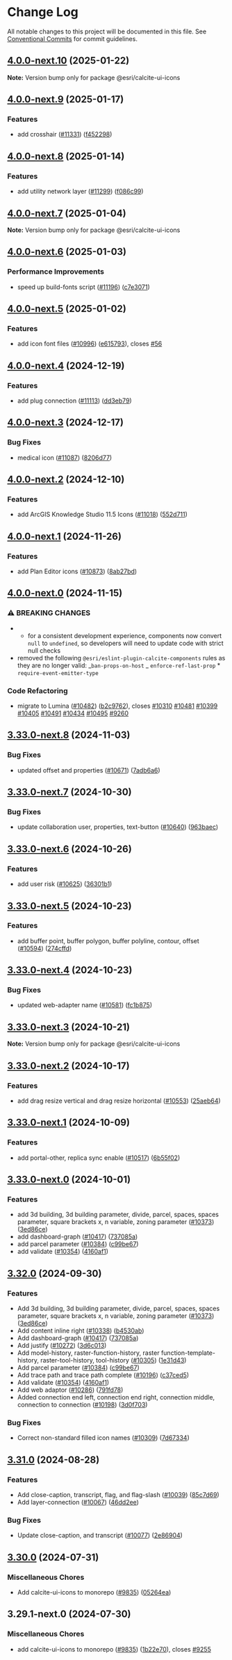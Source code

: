 # Change Log

All notable changes to this project will be documented in this file.
See [Conventional Commits](https://conventionalcommits.org) for commit guidelines.

## [4.0.0-next.10](https://github.com/Esri/calcite-design-system/compare/@esri/calcite-ui-icons@4.0.0-next.9...@esri/calcite-ui-icons@4.0.0-next.10) (2025-01-22)

**Note:** Version bump only for package @esri/calcite-ui-icons

## [4.0.0-next.9](https://github.com/Esri/calcite-design-system/compare/@esri/calcite-ui-icons@4.0.0-next.8...@esri/calcite-ui-icons@4.0.0-next.9) (2025-01-17)

### Features

- add crosshair ([#11331](https://github.com/Esri/calcite-design-system/issues/11331)) ([f452298](https://github.com/Esri/calcite-design-system/commit/f45229897bda674fff1c2f76116ed894f36a5267))

## [4.0.0-next.8](https://github.com/Esri/calcite-design-system/compare/@esri/calcite-ui-icons@4.0.0-next.7...@esri/calcite-ui-icons@4.0.0-next.8) (2025-01-14)

### Features

- add utility network layer ([#11299](https://github.com/Esri/calcite-design-system/issues/11299)) ([f086c99](https://github.com/Esri/calcite-design-system/commit/f086c9910594c768d673c19c7715318296cf3819))

## [4.0.0-next.7](https://github.com/Esri/calcite-design-system/compare/@esri/calcite-ui-icons@4.0.0-next.6...@esri/calcite-ui-icons@4.0.0-next.7) (2025-01-04)

**Note:** Version bump only for package @esri/calcite-ui-icons

## [4.0.0-next.6](https://github.com/Esri/calcite-design-system/compare/@esri/calcite-ui-icons@4.0.0-next.5...@esri/calcite-ui-icons@4.0.0-next.6) (2025-01-03)

### Performance Improvements

- speed up build-fonts script ([#11196](https://github.com/Esri/calcite-design-system/issues/11196)) ([c7e3071](https://github.com/Esri/calcite-design-system/commit/c7e30714c9a7943be105d5e88fcac6443629fd12))

## [4.0.0-next.5](https://github.com/Esri/calcite-design-system/compare/@esri/calcite-ui-icons@4.0.0-next.4...@esri/calcite-ui-icons@4.0.0-next.5) (2025-01-02)

### Features

- add icon font files ([#10996](https://github.com/Esri/calcite-design-system/issues/10996)) ([e615793](https://github.com/Esri/calcite-design-system/commit/e615793daf7b71a383bf9563eb4a73fb57e4016b)), closes [#56](https://github.com/Esri/calcite-design-system/issues/56)

## [4.0.0-next.4](https://github.com/Esri/calcite-design-system/compare/@esri/calcite-ui-icons@4.0.0-next.3...@esri/calcite-ui-icons@4.0.0-next.4) (2024-12-19)

### Features

- add plug connection ([#11113](https://github.com/Esri/calcite-design-system/issues/11113)) ([dd3eb79](https://github.com/Esri/calcite-design-system/commit/dd3eb79faf6b46fd8208612f82713cb95ed113cb))

## [4.0.0-next.3](https://github.com/Esri/calcite-design-system/compare/@esri/calcite-ui-icons@4.0.0-next.2...@esri/calcite-ui-icons@4.0.0-next.3) (2024-12-17)

### Bug Fixes

- medical icon ([#11087](https://github.com/Esri/calcite-design-system/issues/11087)) ([8206d77](https://github.com/Esri/calcite-design-system/commit/8206d775b22ae23b889a06c6310bd8144815afaa))

## [4.0.0-next.2](https://github.com/Esri/calcite-design-system/compare/@esri/calcite-ui-icons@4.0.0-next.1...@esri/calcite-ui-icons@4.0.0-next.2) (2024-12-10)

### Features

- add ArcGIS Knowledge Studio 11.5 Icons ([#11018](https://github.com/Esri/calcite-design-system/issues/11018)) ([552d711](https://github.com/Esri/calcite-design-system/commit/552d711ddd756d8ad85723ba08b990213e885fd3))

## [4.0.0-next.1](https://github.com/Esri/calcite-design-system/compare/@esri/calcite-ui-icons@4.0.0-next.0...@esri/calcite-ui-icons@4.0.0-next.1) (2024-11-26)

### Features

- add Plan Editor icons ([#10873](https://github.com/Esri/calcite-design-system/issues/10873)) ([8ab27bd](https://github.com/Esri/calcite-design-system/commit/8ab27bd74a5f34b3bddb6016f2df433fb621b25a))

## [4.0.0-next.0](https://github.com/Esri/calcite-design-system/compare/@esri/calcite-ui-icons@3.33.0-next.8...@esri/calcite-ui-icons@4.0.0-next.0) (2024-11-15)

### ⚠ BREAKING CHANGES

- - for a consistent development experience, components now convert `null`
    to `undefined`, so developers will need to update code with strict null
    checks
- removed the following `@esri/eslint-plugin-calcite-components` rules
  as they are no longer valid:
  _`ban-props-on-host`
  _ `enforce-ref-last-prop` \* `require-event-emitter-type`

### Code Refactoring

- migrate to Lumina ([#10482](https://github.com/Esri/calcite-design-system/issues/10482)) ([b2c9762](https://github.com/Esri/calcite-design-system/commit/b2c976214774490b5a313e1fafc67415fe212b37)), closes [#10310](https://github.com/Esri/calcite-design-system/issues/10310) [#10481](https://github.com/Esri/calcite-design-system/issues/10481) [#10399](https://github.com/Esri/calcite-design-system/issues/10399) [#10405](https://github.com/Esri/calcite-design-system/issues/10405) [#10491](https://github.com/Esri/calcite-design-system/issues/10491) [#10434](https://github.com/Esri/calcite-design-system/issues/10434) [#10495](https://github.com/Esri/calcite-design-system/issues/10495) [#9260](https://github.com/Esri/calcite-design-system/issues/9260)

## [3.33.0-next.8](https://github.com/Esri/calcite-design-system/compare/@esri/calcite-ui-icons@3.33.0-next.7...@esri/calcite-ui-icons@3.33.0-next.8) (2024-11-03)

### Bug Fixes

- updated offset and properties ([#10671](https://github.com/Esri/calcite-design-system/issues/10671)) ([7adb6a6](https://github.com/Esri/calcite-design-system/commit/7adb6a67dae5e86e9945b759b599bfb2d84a73fc))

## [3.33.0-next.7](https://github.com/Esri/calcite-design-system/compare/@esri/calcite-ui-icons@3.33.0-next.6...@esri/calcite-ui-icons@3.33.0-next.7) (2024-10-30)

### Bug Fixes

- update collaboration user, properties, text-button ([#10640](https://github.com/Esri/calcite-design-system/issues/10640)) ([963baec](https://github.com/Esri/calcite-design-system/commit/963baecb07fd2627d6f8a23ab1fc3e30141bde1f))

## [3.33.0-next.6](https://github.com/Esri/calcite-design-system/compare/@esri/calcite-ui-icons@3.33.0-next.5...@esri/calcite-ui-icons@3.33.0-next.6) (2024-10-26)

### Features

- add user risk ([#10625](https://github.com/Esri/calcite-design-system/issues/10625)) ([36301b1](https://github.com/Esri/calcite-design-system/commit/36301b15d5dba177f17753f9ee31afd7023184d2))

## [3.33.0-next.5](https://github.com/Esri/calcite-design-system/compare/@esri/calcite-ui-icons@3.33.0-next.4...@esri/calcite-ui-icons@3.33.0-next.5) (2024-10-23)

### Features

- add buffer point, buffer polygon, buffer polyline, contour, offset ([#10594](https://github.com/Esri/calcite-design-system/issues/10594)) ([274cffd](https://github.com/Esri/calcite-design-system/commit/274cffddd311829be9f7b2d0e1a8ebdad5125cc3))

## [3.33.0-next.4](https://github.com/Esri/calcite-design-system/compare/@esri/calcite-ui-icons@3.33.0-next.3...@esri/calcite-ui-icons@3.33.0-next.4) (2024-10-23)

### Bug Fixes

- updated web-adapter name ([#10581](https://github.com/Esri/calcite-design-system/issues/10581)) ([fc1b875](https://github.com/Esri/calcite-design-system/commit/fc1b875be2575fa1c1fe10d207d24d7847ea2a65))

## [3.33.0-next.3](https://github.com/Esri/calcite-design-system/compare/@esri/calcite-ui-icons@3.33.0-next.2...@esri/calcite-ui-icons@3.33.0-next.3) (2024-10-21)

**Note:** Version bump only for package @esri/calcite-ui-icons

## [3.33.0-next.2](https://github.com/Esri/calcite-design-system/compare/@esri/calcite-ui-icons@3.33.0-next.1...@esri/calcite-ui-icons@3.33.0-next.2) (2024-10-17)

### Features

- add drag resize vertical and drag resize horizontal ([#10553](https://github.com/Esri/calcite-design-system/issues/10553)) ([25aeb64](https://github.com/Esri/calcite-design-system/commit/25aeb64495ab3ea4518ec78f236e1ac21496c154))

## [3.33.0-next.1](https://github.com/Esri/calcite-design-system/compare/@esri/calcite-ui-icons@3.33.0-next.0...@esri/calcite-ui-icons@3.33.0-next.1) (2024-10-09)

### Features

- add portal-other, replica sync enable ([#10517](https://github.com/Esri/calcite-design-system/issues/10517)) ([6b55f02](https://github.com/Esri/calcite-design-system/commit/6b55f02a12a26ce5c21fc45ffbf96953f93d55c3))

## [3.33.0-next.0](https://github.com/Esri/calcite-design-system/compare/@esri/calcite-ui-icons@3.32.0-next.5...@esri/calcite-ui-icons@3.33.0-next.0) (2024-10-01)

### Features

- add 3d building, 3d building parameter, divide, parcel, spaces, spaces parameter, square brackets x, n variable, zoning parameter ([#10373](https://github.com/Esri/calcite-design-system/issues/10373)) ([3ed86ce](https://github.com/Esri/calcite-design-system/commit/3ed86ce9a45501eb36c820233ae55d751916e9f9))
- add dashboard-graph ([#10417](https://github.com/Esri/calcite-design-system/issues/10417)) ([737085a](https://github.com/Esri/calcite-design-system/commit/737085aed10464985dec9ea015e6ba9497a19b36))
- add parcel parameter ([#10384](https://github.com/Esri/calcite-design-system/issues/10384)) ([c99be67](https://github.com/Esri/calcite-design-system/commit/c99be674d3bb3b721ce0e8d39b0cb266b5aac840))
- add validate ([#10354](https://github.com/Esri/calcite-design-system/issues/10354)) ([4160af1](https://github.com/Esri/calcite-design-system/commit/4160af11ccb6bfb79314720e6f53b811f1cc6cb4))

## [3.32.0](https://github.com/Esri/calcite-design-system/compare/@esri/calcite-ui-icons@3.31.0...@esri/calcite-ui-icons@3.32.0) (2024-09-30)

### Features

- Add 3d building, 3d building parameter, divide, parcel, spaces, spaces parameter, square brackets x, n variable, zoning parameter ([#10373](https://github.com/Esri/calcite-design-system/issues/10373)) ([3ed86ce](https://github.com/Esri/calcite-design-system/commit/3ed86ce9a45501eb36c820233ae55d751916e9f9))
- Add content inline right ([#10338](https://github.com/Esri/calcite-design-system/issues/10338)) ([b4530ab](https://github.com/Esri/calcite-design-system/commit/b4530ab4b36f2b16c95f39c2a331eeace60fc3af))
- Add dashboard-graph ([#10417](https://github.com/Esri/calcite-design-system/issues/10417)) ([737085a](https://github.com/Esri/calcite-design-system/commit/737085aed10464985dec9ea015e6ba9497a19b36))
- Add justify ([#10272](https://github.com/Esri/calcite-design-system/issues/10272)) ([3d6c013](https://github.com/Esri/calcite-design-system/commit/3d6c013d193403cf7f5c669150f62266c919c7dc))
- Add model-history, raster-function-history, raster function-template-history, raster-tool-history, tool-history ([#10305](https://github.com/Esri/calcite-design-system/issues/10305)) ([1e31d43](https://github.com/Esri/calcite-design-system/commit/1e31d435d4d0846facb9dab8914c3dd5f0c9a7dc))
- Add parcel parameter ([#10384](https://github.com/Esri/calcite-design-system/issues/10384)) ([c99be67](https://github.com/Esri/calcite-design-system/commit/c99be674d3bb3b721ce0e8d39b0cb266b5aac840))
- Add trace path and trace path complete ([#10196](https://github.com/Esri/calcite-design-system/issues/10196)) ([c37ced5](https://github.com/Esri/calcite-design-system/commit/c37ced57fc08884639ed3cacafa2023104a33696))
- Add validate ([#10354](https://github.com/Esri/calcite-design-system/issues/10354)) ([4160af1](https://github.com/Esri/calcite-design-system/commit/4160af11ccb6bfb79314720e6f53b811f1cc6cb4))
- Add web adaptor ([#10286](https://github.com/Esri/calcite-design-system/issues/10286)) ([791fd78](https://github.com/Esri/calcite-design-system/commit/791fd782ac275c27e7a32b37b62e9c48b4a18f42))
- Added connection end left, connection end right, connection middle, connection to connection ([#10198](https://github.com/Esri/calcite-design-system/issues/10198)) ([3d0f703](https://github.com/Esri/calcite-design-system/commit/3d0f703e552db63d4b44b67e7f2590336d227f7c))

### Bug Fixes

- Correct non-standard filled icon names ([#10309](https://github.com/Esri/calcite-design-system/issues/10309)) ([7d67334](https://github.com/Esri/calcite-design-system/commit/7d67334d4f2f5c4439efb7de372778063b203fc6))

## [3.31.0](https://github.com/Esri/calcite-design-system/compare/@esri/calcite-ui-icons@3.30.0...@esri/calcite-ui-icons@3.31.0) (2024-08-28)

### Features

- Add close-caption, transcript, flag, and flag-slash ([#10039](https://github.com/Esri/calcite-design-system/issues/10039)) ([85c7d69](https://github.com/Esri/calcite-design-system/commit/85c7d6972090f40827eaacc22f919f6537847b58))
- Add layer-connection ([#10067](https://github.com/Esri/calcite-design-system/issues/10067)) ([46dd2ee](https://github.com/Esri/calcite-design-system/commit/46dd2ee7f99c1126da07e583f26bfe800ef85275))

### Bug Fixes

- Update close-caption, and transcript ([#10077](https://github.com/Esri/calcite-design-system/issues/10077)) ([2e86904](https://github.com/Esri/calcite-design-system/commit/2e869042c51c9ec87202ac8e1531b9a69fad13f1))

## [3.30.0](https://github.com/Esri/calcite-design-system/compare/@esri/calcite-ui-icons-v3.29.0...@esri/calcite-ui-icons@3.30.0) (2024-07-31)

### Miscellaneous Chores

- Add calcite-ui-icons to monorepo ([#9835](https://github.com/Esri/calcite-design-system/issues/9835)) ([05264ea](https://github.com/Esri/calcite-design-system/commit/05264ea84d1c0d88d2878c33434a4166f2f5f532))

## 3.29.1-next.0 (2024-07-30)

### Miscellaneous Chores

- add calcite-ui-icons to monorepo ([#9835](https://github.com/Esri/calcite-design-system/issues/9835)) ([1b22e70](https://github.com/Esri/calcite-design-system/commit/1b22e70ec1662138c17d1a9e4c6a79d87794c4ef)), closes [#9255](https://github.com/Esri/calcite-design-system/issues/9255)
